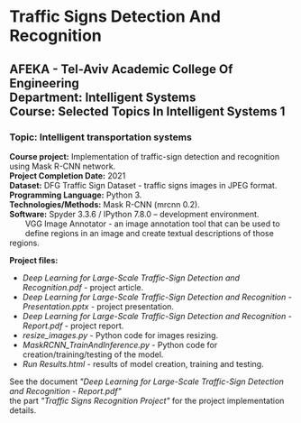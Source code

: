 # Traffic Signs Detection And Recognition
## AFEKA - Tel-Aviv Academic College Of Engineering<br/>Department: Intelligent Systems<br/>Course: Selected Topics In Intelligent Systems 1
### Topic: Intelligent transportation systems

**Course project:** Implementation of traffic-sign detection and recognition using Mask R-CNN network.<br/>
**Project Completion Date:** 2021<br/>
**Dataset:** DFG Traffic Sign Dataset - traffic signs images in JPEG format.<br/>
**Programming Language:** Python 3.<br/>
**Technologies/Methods:** Mask R-CNN (mrcnn 0.2).<br/>
**Software:** Spyder 3.3.6 / IPython 7.8.0 – development environment.<br/>
&emsp;&emsp;VGG Image Annotator - an image annotation tool that can be used to<br/>
&emsp;&emsp;define regions in an image and create textual descriptions of those regions.

**Project files:**<br/>
* *Deep Learning for Large-Scale Traffic-Sign Detection and Recognition.pdf* - project article.<br/>
* *Deep Learning for Large-Scale Traffic-Sign Detection and Recognition - Presentation.pptx* - project presentation.<br/>
* *Deep Learning for Large-Scale Traffic-Sign Detection and Recognition - Report.pdf* - project report.<br/>
* *resize_images.py* - Python code for images resizing.<br/>
* *MaskRCNN_TrainAndInference.py* - Python code for creation/training/testing of the model.<br/>
* *Run Results.html* - results of model creation, training and testing.<br/>

See the document *"Deep Learning for Large-Scale Traffic-Sign Detection and Recognition - Report.pdf"* <br/>
the part *"Traffic Signs Recognition Project"* for the project implementation details.<br/>
